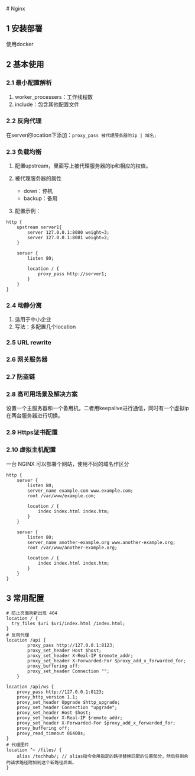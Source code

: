 ﻿﻿﻿﻿﻿# Nginx
## 1 安装部署
使用docker
## 2 基本使用
### 2.1 最小配置解析
1. worker_processers：工作线程数
2. include：包含其他配置文件
### 2.2 反向代理
在server的location下添加：`proxy_pass 被代理服务器的ip | 域名;`
### 2.3 负载均衡
1. 配置upstream，里面写上被代理服务器的ip和相应的权值。         
2. 被代理服务器的属性
	- down：停机
	- backup：备用             

3. 配置示例：

```nginx
http {
    upstream server1{
        server 127.0.0.1:8080 weight=3;
        server 127.0.0.1:8081 weight=2;
    }

    server {
        listen 80;

        location / {
            proxy_pass http://server1;
        }
    }
}

```

### 2.4 动静分离
1. 适用于中小企业
2. 写法：多配置几个location
### 2.5 URL rewrite
### 2.6 网关服务器
### 2.7 防盗链
### 2.8 高可用场景及解决方案
设置一个主服务器和一个备用机，二者用keepalive进行通信，同时有一个虚拟ip在两台服务器进行切换。
### 2.9 Https证书配置

### 2.10 虚拟主机配置

一台 NGINX 可以部署个网站，使用不同的域名作区分

```nginx
http {
    server {
        listen 80;
        server_name example.com www.example.com;
        root /var/www/example.com;
        
        location / {
            index index.html index.htm;
        }
    }
    
    server {
        listen 80;
        server_name another-example.org www.another-example.org;
        root /var/www/another-example.org;
        
        location / {
            index index.html index.htm;
        }
    }
}
```



## 3 常用配置

```nginx
# 防止页面刷新出现 404
location / {
  try_files $uri $uri/index.html /index.html;
}
# 反向代理
location /api {
        proxy_pass http://127.0.0.1:8123;
        proxy_set_header Host $host;
        proxy_set_header X-Real-IP $remote_addr;
        proxy_set_header X-Forwarded-For $proxy_add_x_forwarded_for;
        proxy_buffering off;
        proxy_set_header Connection "";
    }
    
location /api/ws {
    proxy_pass http://127.0.0.1:8123;
    proxy_http_version 1.1;
    proxy_set_header Upgrade $http_upgrade;
    proxy_set_header Connection "upgrade";
    proxy_set_header Host $host;
    proxy_set_header X-Real-IP $remote_addr;
    proxy_set_header X-Forwarded-For $proxy_add_x_forwarded_for;
    proxy_buffering off;
    proxy_read_timeout 86400s;
}
# 代理图片 
location ^~ /files/ {
    alias /techhub/; // alias指令会用指定的路径替换匹配的位置部分，然后将剩余的请求路径附加到这个新路径后面。
}
```



